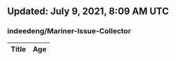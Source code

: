## Updated: July 9, 2021, 8:09 AM UTC


### indeedeng/Mariner-Issue-Collector
|**Title**|**Age**|
|:----|:----|